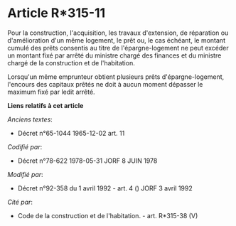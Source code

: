 # Article R*315-11

Pour la construction, l'acquisition, les travaux d'extension, de réparation ou d'amélioration d'un même logement, le prêt ou,
le cas échéant, le montant cumulé des prêts consentis au titre de l'épargne-logement ne peut excéder un montant fixé par
arrêté du ministre chargé des finances et du ministre chargé de la construction et de l'habitation.

Lorsqu'un même emprunteur obtient plusieurs prêts d'épargne-logement, l'encours des capitaux prêtés ne doit à aucun moment
dépasser le maximum fixé par ledit arrêté.

**Liens relatifs à cet article**

_Anciens textes_:

  - Décret n°65-1044 1965-12-02 art. 11

_Codifié par_:

  - Décret n°78-622 1978-05-31 JORF 8 JUIN 1978

_Modifié par_:

  - Décret n°92-358 du 1 avril 1992 - art. 4 () JORF 3 avril 1992

_Cité par_:

  - Code de la construction et de l'habitation. - art. R*315-38 (V)
